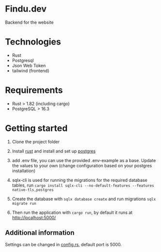 # Findu.dev
Backend for the website

# Technologies
* Rust
* Postgresql
* Json Web Token
* tailwind (frontend)

# Requirements
* Rust > 1.82 (including cargo)
* PostgreSQL > 16.3

# Getting started
1. Clone the project folder

2. Install [rust](https://www.rust-lang.org/tools/install) and install and set up [postgres](https://www.postgresql.org/download/)

3. add .env file, you can use the provided .env-example as a base. Update the values to your own (change configuration based on your postgres installation)
 
4. sqlx-cli is used for running the migrations for the required database tables, run `cargo install sqlx-cli --no-default-features --features native-tls,postgres`

5. Create the database with `sqlx database create` and run migrations `sqlx migrate run`

6. Then run the application with `cargo run`, by default it runs at [http://localhost:5000/](http://localhost:5000/)


## Additional information

Settings can be changed in [config.rs](./src/config.rs), default port is 5000.

